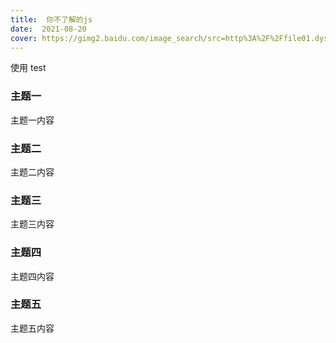 ```yaml
---
title:  你不了解的js
date:  2021-08-20
cover: https://gimg2.baidu.com/image_search/src=http%3A%2F%2Ffile01.dysucai.com%2Fd%2Ffile%2Flan2019010710%2Fibc3hrkwce1.jpg&refer=http%3A%2F%2Ffile01.dysucai.com&app=2002&size=f9999,10000&q=a80&n=0&g=0n&fmt=jpeg?sec=1632491575&t=96e7f86935a561f8f50b380305881f79
---
```


使用 test

### 主题一

主题一内容

### 主题二

主题二内容

### 主题三

主题三内容

### 主题四

主题四内容

### 主题五

主题五内容
